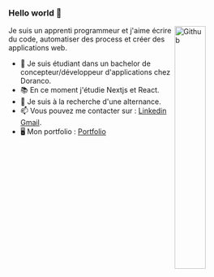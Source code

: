 ### Hello world 👋

<img width="35%" align="right" alt="Github" src="https://user-images.githubusercontent.com/48678280/88862734-4903af80-d201-11ea-968b-9c939d88a37c.gif" />

Je suis un apprenti programmeur et j'aime écrire du code, automatiser des process et créer des applications web.

- 🔭 Je suis étudiant dans un bachelor de concepteur/développeur d'applications chez Doranco.
- 📚 En ce moment j'étudie Nextjs et React.
- 👯 Je suis à la recherche d'une alternance.
- 📫 Vous pouvez me contacter sur : [Linkedin](https://www.linkedin.com/in/kenny-delver) [Gmail](mailto:kennycoder971@gmail.com).
- 🖥️ Mon portfolio : [Portfolio](https://www.kennydelver.com/) 


